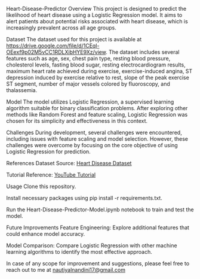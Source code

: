 Heart-Disease-Predictor
Overview
This project is designed to predict the likelihood of heart disease using a Logistic Regression model. It aims to alert patients about potential risks associated with heart disease, which is increasingly prevalent across all age groups.

Dataset
The dataset used for this project is available at https://drive.google.com/file/d/1CEql-OEexf9p02M5vCC1RDLXibHYE9Xz/view. The dataset includes several features such as age, sex, chest pain type, resting blood pressure, cholesterol levels, fasting blood sugar, resting electrocardiogram results, maximum heart rate achieved during exercise, exercise-induced angina, ST depression induced by exercise relative to rest, slope of the peak exercise ST segment, number of major vessels colored by fluoroscopy, and thalassemia.

Model
The model utilizes Logistic Regression, a supervised learning algorithm suitable for binary classification problems. After exploring other methods like Random Forest and feature scaling, Logistic Regression was chosen for its simplicity and effectiveness in this context.

Challenges
During development, several challenges were encountered, including issues with feature scaling and model selection. However, these challenges were overcome by focusing on the core objective of using Logistic Regression for prediction.

References
Dataset Source: [Heart Disease Dataset](https://drive.google.com/file/d/1CEql-OEexf9p02M5vCC1RDLXibHYE9Xz/view)

Tutorial Reference: [YouTube Tutorial](https://www.youtube.com/watch?v=qmqCYC-MBQo)

Usage
Clone this repository.

Install necessary packages using pip install -r requirements.txt.

Run the Heart-Disease-Predictor-Model.ipynb notebook to train and test the model.

Future Improvements
Feature Engineering: Explore additional features that could enhance model accuracy.

Model Comparison: Compare Logistic Regression with other machine learning algorithms to identify the most effective approach.

In case of any scope for improvement and suggestions, please feel free to reach out to me at nautiyalnandini17@gmail.com
